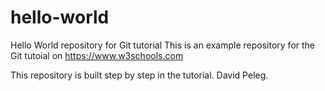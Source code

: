 # hello-world
Hello World repository for Git tutorial
This is an example repository for the Git tutoial on https://www.w3schools.com

This repository is built step by step in the tutorial.
David Peleg.

